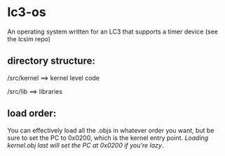 # lc3-os
An operating system written for an LC3 that supports a timer device (see the lcsim repo)


## directory structure:

/src/kernel         ==> kernel level code

/src/lib            ==> libraries

## load order:
You can effectively load all the .objs in whatever order you want, but be sure to set the PC to 0x0200, which is the kernel entry point. *Loading kernel.obj last will set the PC at 0x0200 if you're lazy*.
